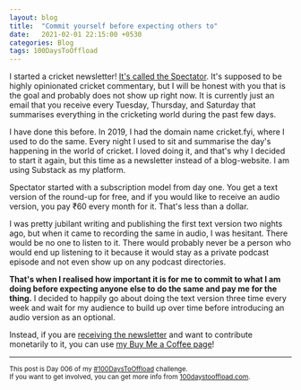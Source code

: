 ```yaml
---
layout: blog
title:  "Commit yourself before expecting others to"
date:   2021-02-01 22:15:00 +0530
categories: Blog
tags: 100DaysToOffload
---
```

I started a cricket newsletter! [It's called the Spectator](https://spectator.substack.com/). It's supposed to be highly opinionated cricket commentary, but I will be honest with you that is the goal and probably does not show up right now. It is currently just an email that you receive every Tuesday, Thursday, and Saturday that summarises everything in the cricketing world during the past few days.

I have done this before. In 2019, I had the domain name cricket.fyi, where I used to do the same. Every night I used to sit and summarise the day's happening in the world of cricket. I loved doing it, and that's why I decided to start it again, but this time as a newsletter instead of a blog-website. I am using Substack as my platform.

Spectator started with a subscription model from day one. You get a text version of the round-up for free, and if you would like to receive an audio version, you pay ₹60 every month for it. That's less than a dollar.

I was pretty jubilant writing and publishing the first text version two nights ago, but when it came to recording the same in audio, I was hesitant. There would be no one to listen to it. There would probably never be a person who would end up listening to it because it would stay as a private podcast episode and not even show up on any podcast directories.

**That's when I realised how important it is for me to commit to what I am doing before expecting anyone else to do the same and pay me for the thing.** I decided to happily go about doing the text version three time every week and wait for my audience to build up over time before introducing an audio version as an optional.

Instead, if you are [receiving the newsletter](https://spectator.substack.com/) and want to contribute monetarily to it, you can use [my Buy Me a Coffee page](https://www.buymeacoffee.com/chaitanya)!

<hr>

<small>This post is Day 006 of my [#100DaysToOffload](https://chaitanya.page/tag/100daystooffload) challenge.<br>If you want to get involved, you can get more info from [100daystooffload.com](https://100daystooffload.com/).</small>